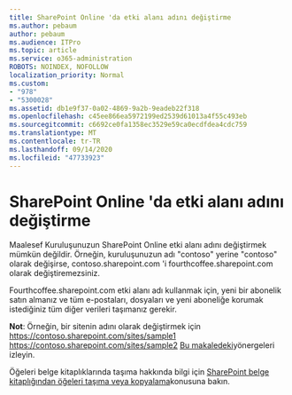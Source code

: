 ```yaml
---
title: SharePoint Online 'da etki alanı adını değiştirme
ms.author: pebaum
author: pebaum
ms.audience: ITPro
ms.topic: article
ms.service: o365-administration
ROBOTS: NOINDEX, NOFOLLOW
localization_priority: Normal
ms.custom:
- "978"
- "5300028"
ms.assetid: db1e9f37-0a02-4869-9a2b-9eadeb22f318
ms.openlocfilehash: c45ee866ea5972199ed2539d61013a4f55c493eb
ms.sourcegitcommit: c6692ce0fa1358ec3529e59ca0ecdfdea4cdc759
ms.translationtype: MT
ms.contentlocale: tr-TR
ms.lasthandoff: 09/14/2020
ms.locfileid: "47733923"
---
```

# <a name="change-domain-name-in-sharepoint-online"></a>SharePoint Online 'da etki alanı adını değiştirme

Maalesef Kuruluşunuzun SharePoint Online etki alanı adını değiştirmek mümkün değildir. Örneğin, kuruluşunuzun adı "contoso" yerine "contoso" olarak değişirse, contoso.sharepoint.com 'i fourthcoffee.sharepoint.com olarak değiştiremezsiniz.
  
Fourthcoffee.sharepoint.com etki alanı adı kullanmak için, yeni bir abonelik satın almanız ve tüm e-postaları, dosyaları ve yeni aboneliğe korumak istediğiniz tüm diğer verileri taşımanız gerekir.
  
 **Not**: Örneğin, bir sitenin adını olarak değiştirmek için https://contoso.sharepoint.com/sites/sample1 https://contoso.sharepoint.com/sites/sample2 [Bu makaledeki](https://docs.microsoft.com/sharepoint/change-site-address)yönergeleri izleyin. 
  
Öğeleri belge kitaplıklarında taşıma hakkında bilgi için [SharePoint belge kitaplığından öğeleri taşıma veya kopyalama](https://go.microsoft.com/fwlink/?linkid=2025831)konusuna bakın.
  